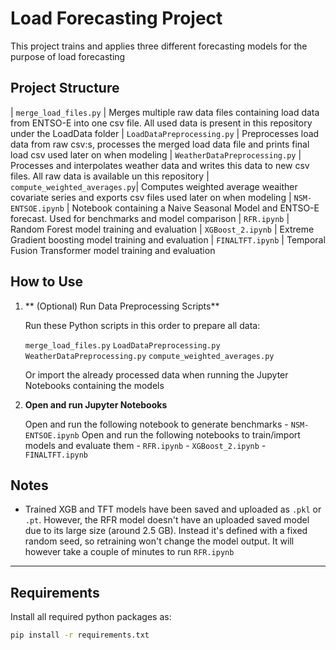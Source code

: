 #  Load Forecasting Project

This project trains and applies three different forecasting models for the purpose of load forecasting

## Project Structure

| `merge_load_files.py`         | Merges multiple raw data files containing load data from ENTSO-E into one csv file. 
                                  All used data is present in this repository under the LoadData folder 
| `LoadDataPreprocessing.py`    | Preprocesses load data from raw csv:s, processes the merged load data file 
                                  and prints final load csv used later on when modeling
| `WeatherDataPreprocessing.py` | Processes and interpolates weather data and writes this data to new csv files. 
                                  All raw data is available un this repository 
| `compute_weighted_averages.py`| Computes weighted average weaither covariate series and exports csv files used later on when modeling 
| `NSM-ENTSOE.ipynb`            | Notebook containing a Naive Seasonal Model and ENTSO-E forecast. Used for benchmarks and model comparison 
| `RFR.ipynb`                   | Random Forest model training and evaluation 
| `XGBoost_2.ipynb`             | Extreme Gradient boosting model training and evaluation 
| `FINALTFT.ipynb`              | Temporal Fusion Transformer model training and evaluation 

## How to Use

1. ** (Optional) Run Data Preprocessing Scripts**

    Run these Python scripts in this order to prepare all data:

    `merge_load_files.py`
    `LoadDataPreprocessing.py`
    `WeatherDataPreprocessing.py`
    `compute_weighted_averages.py`
    
    Or import the already processed data when running the Jupyter Notebooks containing the models

3. **Open and run Jupyter Notebooks**

    Open and run the following notebook to generate benchmarks
        - `NSM-ENTSOE.ipynb` 
    Open and run the following notebooks to train/import models and evaluate them
        - `RFR.ipynb`
        - `XGBoost_2.ipynb`
        - `FINALTFT.ipynb`


## Notes

- Trained XGB and TFT models have been saved and uploaded as `.pkl` or `.pt`. However, the RFR model
  doesn't have an uploaded saved model due to its large size (around 2.5 GB). Instead it's defined with a fixed random seed, so retraining
  won't change the model output. It will however take a couple of minutes to run `RFR.ipynb`

---

## Requirements

Install all required python packages as:

```bash
pip install -r requirements.txt
